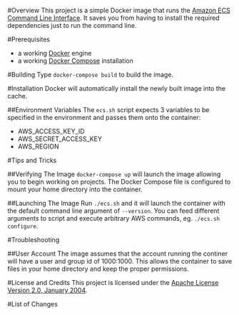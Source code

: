 #Overview
This project is a simple Docker image that runs the [Amazon ECS Command Line Interface](https://github.com/aws/amazon-ecs-cli/). 
It saves you from having to install the required dependencies just to run the command line.

#Prerequisites
* a working [Docker](http://docker.io) engine
* a working [Docker Compose](http://docker.io) installation

#Building
Type `docker-compose build` to build the image.

#Installation
Docker will automatically install the newly built image into the cache.

##Environment Variables
The `ecs.sh` script expects 3 variables to be specified in the environment and passes them onto the container:

* AWS_ACCESS_KEY_ID
* AWS_SECRET_ACCESS_KEY
* AWS_REGION

#Tips and Tricks

##Verifying The Image
`docker-compose up` will launch the image allowing you to begin working on projects. The Docker Compose file is 
configured to mount your home directory into the container.  

##Launching The Image
Run `./ecs.sh` and it will launch the container with the default command line argument of `--version`.  You can 
feed different arguments to script and execute arbitrary AWS commands, eg. `./ecs.sh configure`.

#Troubleshooting

##User Account
The image assumes that the account running the continer will have a user and group id of 1000:1000.  This allows the container 
to save files in your home directory and keep the proper permissions.

#License and Credits
This project is licensed under the [Apache License Version 2.0, January 2004](http://www.apache.org/licenses/).

#List of Changes

